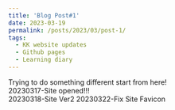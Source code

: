 ```yaml
---
title: 'Blog Post#1'
date: 2023-03-19
permalink: /posts/2023/03/post-1/
tags:
  - KK website updates
  - Github pages
  - Learning diary
---
```


Trying to do something different start from here!\
20230317-Site opened!!!\
20230318-Site Ver2
20230322-Fix Site Favicon
